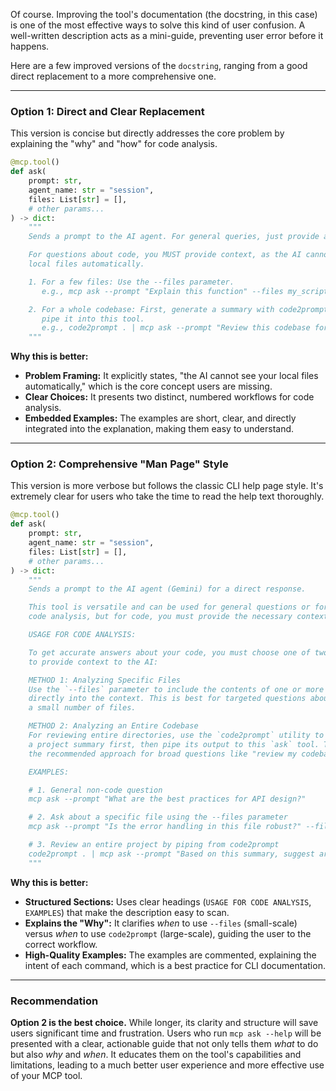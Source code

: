 Of course. Improving the tool's documentation (the docstring, in this case) is one of the most effective ways to solve this kind of user confusion. A well-written description acts as a mini-guide, preventing user error before it happens.

Here are a few improved versions of the `docstring`, ranging from a good direct replacement to a more comprehensive one.

---

### Option 1: Direct and Clear Replacement

This version is concise but directly addresses the core problem by explaining the "why" and "how" for code analysis.

```python
@mcp.tool()
def ask(
    prompt: str,
    agent_name: str = "session",
    files: List[str] = [],
    # other params...
) -> dict:
    """
    Sends a prompt to the AI agent. For general queries, just provide a prompt.

    For questions about code, you MUST provide context, as the AI cannot see your
    local files automatically.

    1. For a few files: Use the --files parameter.
       e.g., mcp ask --prompt "Explain this function" --files my_script.py

    2. For a whole codebase: First, generate a summary with code2prompt and
       pipe it into this tool.
       e.g., code2prompt . | mcp ask --prompt "Review this codebase for bugs"
    """
```

**Why this is better:**
*   **Problem Framing:** It explicitly states, "the AI cannot see your local files automatically," which is the core concept users are missing.
*   **Clear Choices:** It presents two distinct, numbered workflows for code analysis.
*   **Embedded Examples:** The examples are short, clear, and directly integrated into the explanation, making them easy to understand.

---

### Option 2: Comprehensive "Man Page" Style

This version is more verbose but follows the classic CLI help page style. It's extremely clear for users who take the time to read the help text thoroughly.

```python
@mcp.tool()
def ask(
    prompt: str,
    agent_name: str = "session",
    files: List[str] = [],
    # other params...
) -> dict:
    """
    Sends a prompt to the AI agent (Gemini) for a direct response.

    This tool is versatile and can be used for general questions or for detailed
    code analysis, but for code, you must provide the necessary context manually.

    USAGE FOR CODE ANALYSIS:

    To get accurate answers about your code, you must choose one of two methods
    to provide context to the AI:

    METHOD 1: Analyzing Specific Files
    Use the `--files` parameter to include the contents of one or more files
    directly into the context. This is best for targeted questions about
    a small number of files.

    METHOD 2: Analyzing an Entire Codebase
    For reviewing entire directories, use the `code2prompt` utility to generate
    a project summary first, then pipe its output to this `ask` tool. This is
    the recommended approach for broad questions like "review my codebase".

    EXAMPLES:

    # 1. General non-code question
    mcp ask --prompt "What are the best practices for API design?"

    # 2. Ask about a specific file using the --files parameter
    mcp ask --prompt "Is the error handling in this file robust?" --files ./src/utils/error_handler.py

    # 3. Review an entire project by piping from code2prompt
    code2prompt . | mcp ask --prompt "Based on this summary, suggest areas for refactoring."
    """
```

**Why this is better:**
*   **Structured Sections:** Uses clear headings (`USAGE FOR CODE ANALYSIS`, `EXAMPLES`) that make the description easy to scan.
*   **Explains the "Why":** It clarifies *when* to use `--files` (small-scale) versus *when* to use `code2prompt` (large-scale), guiding the user to the correct workflow.
*   **High-Quality Examples:** The examples are commented, explaining the intent of each command, which is a best practice for CLI documentation.

---

### Recommendation

**Option 2 is the best choice.** While longer, its clarity and structure will save users significant time and frustration. Users who run `mcp ask --help` will be presented with a clear, actionable guide that not only tells them *what* to do but also *why* and *when*. It educates them on the tool's capabilities and limitations, leading to a much better user experience and more effective use of your MCP tool.
